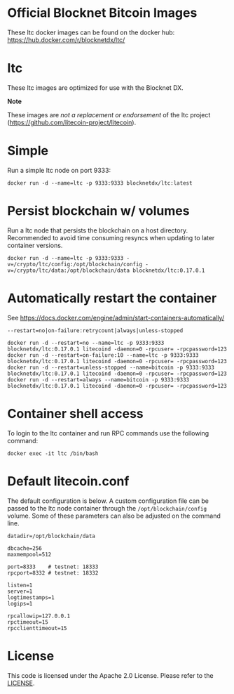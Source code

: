 Official Blocknet Bitcoin Images
=================================

These ltc docker images can be found on the docker hub: https://hub.docker.com/r/blocknetdx/ltc/

ltc
========

These ltc images are optimized for use with the Blocknet DX.

**Note**

These images are _not a replacement or endorsement_ of the ltc project (https://github.com/litecoin-project/litecoin).


Simple
======

Run a simple ltc node on port 9333:
```
docker run -d --name=ltc -p 9333:9333 blocknetdx/ltc:latest
```


Persist blockchain w/ volumes
=============================

Run a ltc node that persists the blockchain on a host directory. Recommended to avoid time consuming resyncs when updating to later container versions.
```
docker run -d --name=ltc -p 9333:9333 -v=/crypto/ltc/config:/opt/blockchain/config -v=/crypto/ltc/data:/opt/blockchain/data blocknetdx/ltc:0.17.0.1
```


Automatically restart the container
===================================

See https://docs.docker.com/engine/admin/start-containers-automatically/

`--restart=no|on-failure:retrycount|always|unless-stopped`

```
docker run -d --restart=no --name=ltc -p 9333:9333 blocknetdx/ltc:0.17.0.1 litecoind -daemon=0 -rpcuser= -rpcpassword=123
docker run -d --restart=on-failure:10 --name=ltc -p 9333:9333 blocknetdx/ltc:0.17.0.1 litecoind -daemon=0 -rpcuser= -rpcpassword=123
docker run -d --restart=unless-stopped --name=bitcoin -p 9333:9333 blocknetdx/ltc:0.17.0.1 litecoind -daemon=0 -rpcuser= -rpcpassword=123
docker run -d --restart=always --name=bitcoin -p 9333:9333 blocknetdx/ltc:0.17.0.1 litecoind -daemon=0 -rpcuser= -rpcpassword=123
```


Container shell access
======================

To login to the ltc container and run RPC commands use the following command:
```
docker exec -it ltc /bin/bash
```


Default litecoin.conf
=====================

The default configuration is below. A custom configuration file can be passed to the ltc  node container through the `/opt/blockchain/config` volume. Some of these parameters can also be adjusted on the command line.
```
datadir=/opt/blockchain/data

dbcache=256
maxmempool=512

port=8333    # testnet: 18333
rpcport=8332 # testnet: 18332

listen=1
server=1
logtimestamps=1
logips=1

rpcallowip=127.0.0.1
rpctimeout=15
rpcclienttimeout=15
```


License
=======

This code is licensed under the Apache 2.0 License. Please refer to the [LICENSE](https://github.com/BlocknetDX/dockerimages/blob/master/LICENSE).